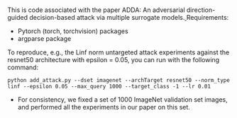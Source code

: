 # 
This is code associated with the paper ADDA: An adversarial direction-guided decision-based attack via multiple surrogate models.[
](https://www.mdpi.com/2227-7390/11/16/3613)
Requirements:

* Pytorch (torch, torchvision) packages
* argparse package


To reproduce, e.g., the Linf norm untargeted attack experiments against the resnet50 architecture with epsilon = 0.05, you can run with the following command:

```
python add_attack.py --dset imagenet --archTarget resnet50 --norm_type linf --epsilon 0.05 --max_query 1000 --target_class -1 --lr 0.01
```

* For consistency, we fixed a set of 1000 ImageNet validation set images, and performed all the experiments in our paper on this set. 
